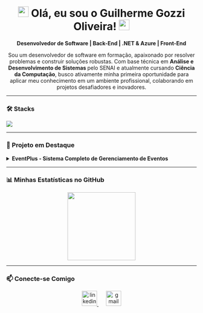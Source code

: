 <h1 align="center">
  <img src="https://media.giphy.com/media/hvRJCLFzcasrR4ia7z/giphy.gif" width="28"> 
  Olá, eu sou o Guilherme Gozzi Oliveira! 
  <img src="https://media.giphy.com/media/hvRJCLFzcasrR4ia7z/giphy.gif" width="28">
</h1>

<p align="center">
  <strong>Desenvolvedor de Software | Back-End | .NET & Azure | Front-End</strong>
</p>

<p align="center">
  Sou um desenvolvedor de software em formação, apaixonado por resolver problemas e construir soluções robustas. Com base técnica em <b>Análise e Desenvolvimento de Sistemas </b>  pelo SENAI e atualmente cursando <b> Ciência da Computação</b>, busco ativamente minha primeira oportunidade para aplicar meu conhecimento em um ambiente profissional, colaborando em projetos desafiadores e inovadores.
</p>

---

### 🛠️ Stacks

<p align="left">
  <a href="https://skillicons.dev">
    <img src="https://skillicons.dev/icons?i=cs,python,js,react,html,css,dotnet,azure,mysql,php,c,git&perline=6" />
  </a>
</p>

---

### 📌 Projeto em Destaque

<details>
<summary>
  <strong>EventPlus - Sistema Completo de Gerenciamento de Eventos</strong></summary>
  
  - **Descrição:** Projeto full-stack desenvolvido como trabalho acadêmico no SENAI. A solução conta com uma API RESTful para o back-end e uma interface interativa no front-end para gerenciar eventos, presenças e comentários em tempo real.
  - **Deploy:** O front-end está hospedado na **Vercel** e a API (back-end) no **Microsoft Azure**.
  
  ---
  
  #### **Front-End:**
  - **Tecnologias:** React.js, JavaScript, HTML5, CSS3.
  - **Features:**
    - Interface reativa e componentizada.
    - Gerenciamento de estado e consumo de APIs.
    - Roteamento de páginas com React Router e utilização de pacotes via NPM.

  #### **Back-End:**
  - **Tecnologias:** C#, .NET, ASP.NET, Entity Framework (ORM).
  - **Features:**
    - API RESTful com implementação de CRUD completo.
    - Autenticação e autorização segura com JSON Web Tokens (JWT) e RBAC.
    - Documentação de endpoints automatizada com Swagger.
  
  - **Link do Repositório:** [Clique aqui para ver o projeto](https://github.com/GuilhermeOliveira23/eventplus_deploy)
</details>

---

### 📊 Minhas Estatísticas no GitHub

<p align="center">
  <a href="https://github.com/GuilhermeOliveira23">
    <img height="180em" src="https://github-readme-stats.vercel.app/api/top-langs/?username=GuilhermeOliveira23&layout=compact&langs_count=7&theme=dracula"/>
  </a>
</p>

---

### 📫 Conecte-se Comigo

<p align="center">
  <a href="https://www.linkedin.com/in/guilherme-gozzi-56a610233/" target="_blank">
    <img src="https://cdn.simpleicons.org/linkedin/0A66C2" height="40" alt="linkedin logo"/>
  </a>
  <a href="mailto:olivergozzi@gmail.com" target="_blank">
    <img src="https://cdn.simpleicons.org/gmail/EA4335" height="40" alt="gmail logo" style="margin-left: 20px"/>
  </a>
</p>
